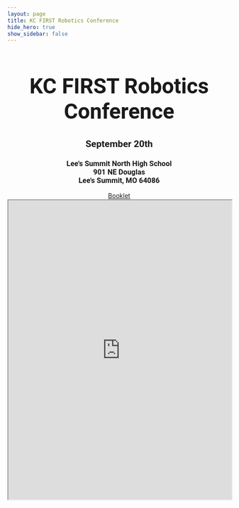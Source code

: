 ```yaml
---
layout: page
title: KC FIRST Robotics Conference
hide_hero: true
show_sidebar: false
--- 
```


<div style="margin: auto; font-family:Rockwell, Roboto, sans-serif; text-align:center">
  <h1 style="font-size:3rem">KC FIRST Robotics Conference</h1>
  <h2>September 20th</h2>
  <h3>
  Lee's Summit North High School<br/>
  901 NE Douglas<br/>
  Lee's Summit, MO 64086
  </h3>
</div>
<div style="text-align: center;">
  <a href="https://docs.google.com/document/d/1qqtihAFGNU4tPREsJCbhg_gDbuw83Genj0CTL9yh5dY/edit?usp=sharing" target="_blank">Booklet</a>
  <iframe style="width: 100%; height: 675px; display: inline-block;" src="https://docs.google.com/spreadsheets/d/e/2PACX-1vTm9EsbK42GlSYvK6h2ruIa_32aEPybs_p2qffBRrdBMxs5hjm4uHci5xY5E8vK29s1sEQOOeyMVSaT/pubhtml?gid=0&amp;single=true&amp;widget=true&amp;headers=false"></iframe>
</div>

